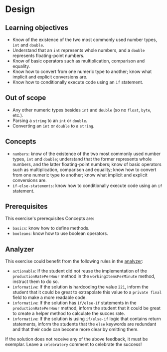 # Design

## Learning objectives

- Know of the existence of the two most commonly used number types, `int` and `double`.
- Understand that an `int` represents whole numbers, and a `double` represents floating-point numbers.
- Know of basic operators such as multiplication, comparison and equality.
- Know how to convert from one numeric type to another; know what implicit and explicit conversions are.
- Know how to conditionally execute code using an `if` statement.

## Out of scope

- Any other numeric types besides `int` and `double` (so no `float`, `byte`, etc.).
- Parsing a `string` to an `int` or `double`.
- Converting an `int` or `double` to a `string`.

## Concepts

- `numbers`: know of the existence of the two most commonly used number types, `int` and `double`; understand that the former represents whole numbers, and the latter floating-point numbers; know of basic operators such as multiplication, comparison and equality; know how to convert from one numeric type to another; know what implicit and explicit conversions are.
- `if-else-statements`: know how to conditionally execute code using an `if` statement.

## Prerequisites

This exercise's prerequisites Concepts are:

- `basics`: know how to define methods.
- `booleans`: know how to use boolean operators.

## Analyzer

This exercise could benefit from the following rules in the [analyzer]:

- `actionable`: If the student did not reuse the implementation of the `productionRatePerHour` method in the `workingItemsPerMinute` method, instruct them to do so.
- `informative`: If the solution is hardcoding the value `221`, inform the student that it could be great to extrapolate this value to a `private final` field to make a more readable code.
- `informative`: If the solution has `if/else-if` statements in the `productionRatePerHour` method, inform the student that it could be great to create a helper method to calculate the succes rate.
- `informative`: If the solution is using `if/else-if` logic that contains return statements, inform the students that the `else` keywords are redundant and that their code can become more clear by omitting them.

If the solution does not receive any of the above feedback, it must be exemplar.
Leave a `celebratory` comment to celebrate the success!

[analyzer]: https://github.com/exercism/java-analyzer
